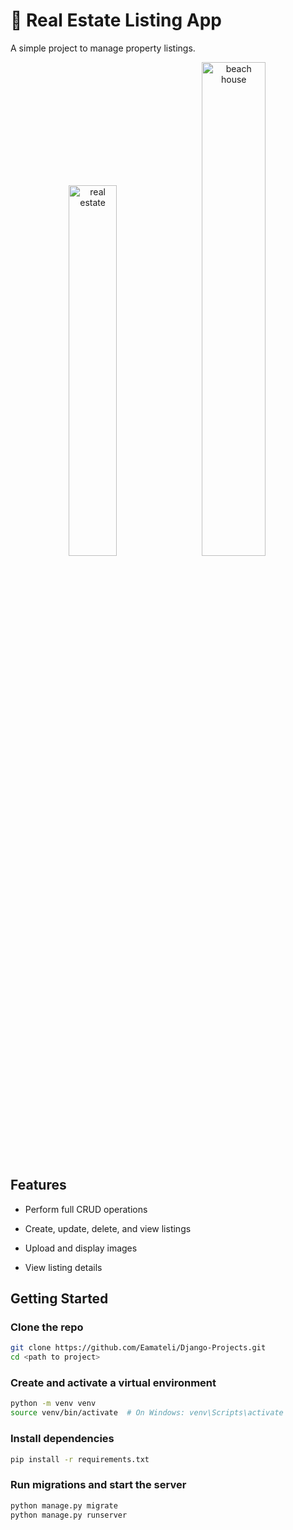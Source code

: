 # 🏡 Real Estate Listing App
A simple project to manage property listings.
<p align="center">
  <img src="https://github.com/user-attachments/assets/b7584a58-3a5a-48da-a313-b67499b69175" alt="real estate" width="39%" style="border-radius: 12px; margin-right: 10px;" />
  <img src="https://github.com/user-attachments/assets/3a0f6586-f52f-43a1-a183-fd4d42add85b" alt="beach house" width="45%" style="border-radius: 12px;" />
</p>


## Features
- Perform full CRUD operations

- Create, update, delete, and view listings

- Upload and display images

- View listing details

##  Getting Started

### Clone the repo
```bash
git clone https://github.com/Eamateli/Django-Projects.git
cd <path to project>
```

### Create and activate a virtual environment
```bash
python -m venv venv
source venv/bin/activate  # On Windows: venv\Scripts\activate
```

### Install dependencies
```bash
pip install -r requirements.txt
```

### Run migrations and start the server
```bash
python manage.py migrate
python manage.py runserver
```

